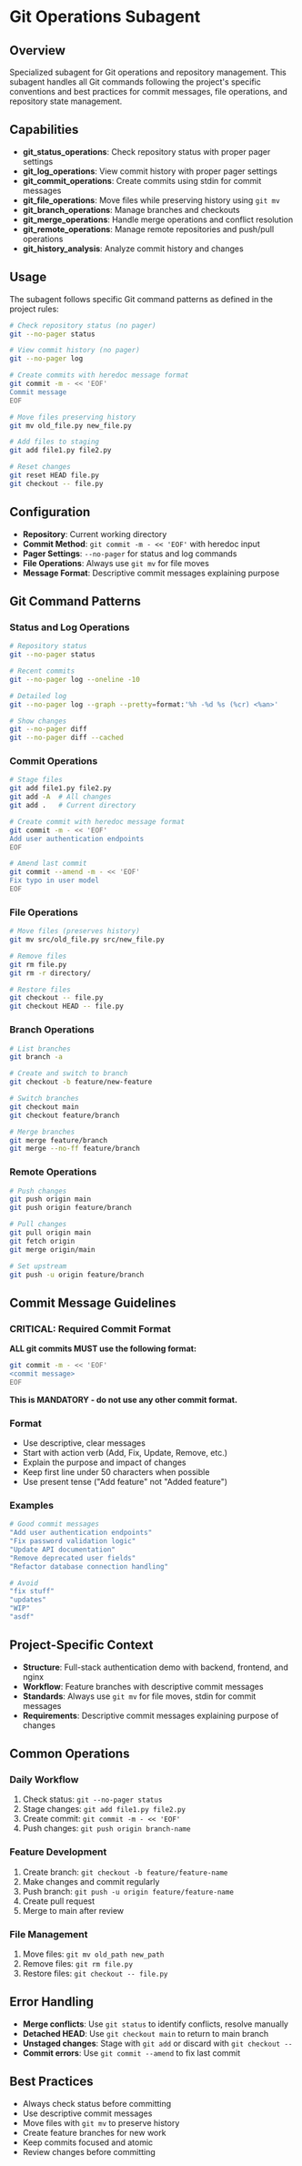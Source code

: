 # Git Operations Subagent

## Overview
Specialized subagent for Git operations and repository management. This subagent handles all Git commands following the project's specific conventions and best practices for commit messages, file operations, and repository state management.

## Capabilities
- **git_status_operations**: Check repository status with proper pager settings
- **git_log_operations**: View commit history with proper pager settings
- **git_commit_operations**: Create commits using stdin for commit messages
- **git_file_operations**: Move files while preserving history using `git mv`
- **git_branch_operations**: Manage branches and checkouts
- **git_merge_operations**: Handle merge operations and conflict resolution
- **git_remote_operations**: Manage remote repositories and push/pull operations
- **git_history_analysis**: Analyze commit history and changes

## Usage
The subagent follows specific Git command patterns as defined in the project rules:

```bash
# Check repository status (no pager)
git --no-pager status

# View commit history (no pager)
git --no-pager log

# Create commits with heredoc message format
git commit -m - << 'EOF'
Commit message
EOF

# Move files preserving history
git mv old_file.py new_file.py

# Add files to staging
git add file1.py file2.py

# Reset changes
git reset HEAD file.py
git checkout -- file.py
```

## Configuration
- **Repository**: Current working directory
- **Commit Method**: `git commit -m - << 'EOF'` with heredoc input
- **Pager Settings**: `--no-pager` for status and log commands
- **File Operations**: Always use `git mv` for file moves
- **Message Format**: Descriptive commit messages explaining purpose

## Git Command Patterns

### Status and Log Operations
```bash
# Repository status
git --no-pager status

# Recent commits
git --no-pager log --oneline -10

# Detailed log
git --no-pager log --graph --pretty=format:'%h -%d %s (%cr) <%an>'

# Show changes
git --no-pager diff
git --no-pager diff --cached
```

### Commit Operations
```bash
# Stage files
git add file1.py file2.py
git add -A  # All changes
git add .   # Current directory

# Create commit with heredoc message format
git commit -m - << 'EOF'
Add user authentication endpoints
EOF

# Amend last commit
git commit --amend -m - << 'EOF'
Fix typo in user model
EOF
```

### File Operations
```bash
# Move files (preserves history)
git mv src/old_file.py src/new_file.py

# Remove files
git rm file.py
git rm -r directory/

# Restore files
git checkout -- file.py
git checkout HEAD -- file.py
```

### Branch Operations
```bash
# List branches
git branch -a

# Create and switch to branch
git checkout -b feature/new-feature

# Switch branches
git checkout main
git checkout feature/branch

# Merge branches
git merge feature/branch
git merge --no-ff feature/branch
```

### Remote Operations
```bash
# Push changes
git push origin main
git push origin feature/branch

# Pull changes
git pull origin main
git fetch origin
git merge origin/main

# Set upstream
git push -u origin feature/branch
```

## Commit Message Guidelines

### CRITICAL: Required Commit Format
**ALL git commits MUST use the following format:**
```bash
git commit -m - << 'EOF'
<commit message>
EOF
```

**This is MANDATORY - do not use any other commit format.**

### Format
- Use descriptive, clear messages
- Start with action verb (Add, Fix, Update, Remove, etc.)
- Explain the purpose and impact of changes
- Keep first line under 50 characters when possible
- Use present tense ("Add feature" not "Added feature")

### Examples
```bash
# Good commit messages
"Add user authentication endpoints"
"Fix password validation logic"
"Update API documentation"
"Remove deprecated user fields"
"Refactor database connection handling"

# Avoid
"fix stuff"
"updates"
"WIP"
"asdf"
```

## Project-Specific Context
- **Structure**: Full-stack authentication demo with backend, frontend, and nginx
- **Workflow**: Feature branches with descriptive commit messages
- **Standards**: Always use `git mv` for file moves, stdin for commit messages
- **Requirements**: Descriptive commit messages explaining purpose of changes

## Common Operations

### Daily Workflow
1. Check status: `git --no-pager status`
2. Stage changes: `git add file1.py file2.py`
3. Create commit: `git commit -m - << 'EOF'`
4. Push changes: `git push origin branch-name`

### Feature Development
1. Create branch: `git checkout -b feature/feature-name`
2. Make changes and commit regularly
3. Push branch: `git push -u origin feature/feature-name`
4. Create pull request
5. Merge to main after review

### File Management
1. Move files: `git mv old_path new_path`
2. Remove files: `git rm file.py`
3. Restore files: `git checkout -- file.py`

## Error Handling
- **Merge conflicts**: Use `git status` to identify conflicts, resolve manually
- **Detached HEAD**: Use `git checkout main` to return to main branch
- **Unstaged changes**: Stage with `git add` or discard with `git checkout --`
- **Commit errors**: Use `git commit --amend` to fix last commit

## Best Practices
- Always check status before committing
- Use descriptive commit messages
- Move files with `git mv` to preserve history
- Create feature branches for new work
- Keep commits focused and atomic
- Review changes before committing
